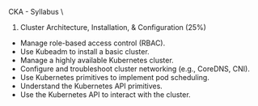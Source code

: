 CKA - Syllabus \
1. Cluster Architecture, Installation, & Configuration (25%)
- Manage role-based access control (RBAC).
- Use Kubeadm to install a basic cluster.
- Manage a highly available Kubernetes cluster.
- Configure and troubleshoot cluster networking (e.g., CoreDNS, CNI).
- Use Kubernetes primitives to implement pod scheduling.
- Understand the Kubernetes API primitives.
- Use the Kubernetes API to interact with the cluster.
